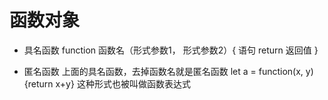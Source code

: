 # 函数对象

* 具名函数
function 函数名（形式参数1， 形式参数2）{
  语句
  return 返回值
}

* 匿名函数
上面的具名函数，去掉函数名就是匿名函数
let a = function(x, y){return x+y}
这种形式也被叫做函数表达式
